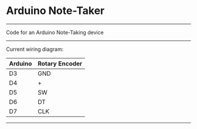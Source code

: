 # Arduino Note-Taker

---

Code for an Arduino Note-Taking device

---

Current wiring diagram:

|Arduino|Rotary Encoder|
|-|-|
|D3|GND|
|D4|+|
|D5|SW|
|D6|DT|
|D7|CLK|

---
